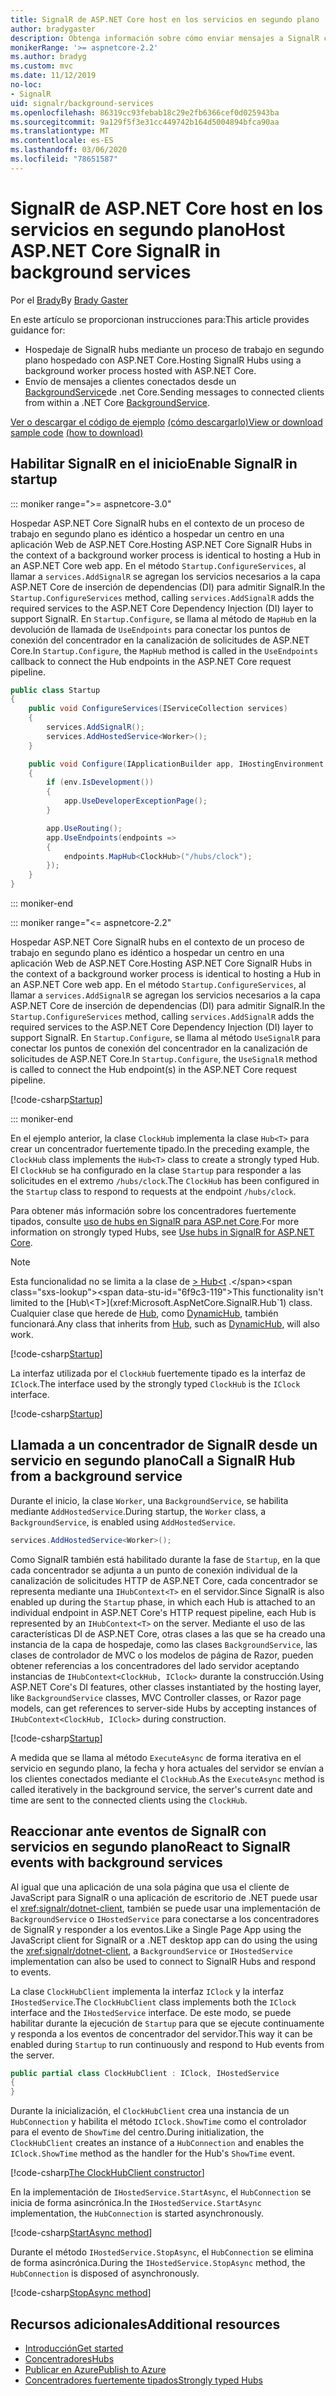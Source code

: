 ```yaml
---
title: SignalR de ASP.NET Core host en los servicios en segundo plano
author: bradygaster
description: Obtenga información sobre cómo enviar mensajes a SignalR clientes desde clases BackgroundService de .NET Core.
monikerRange: '>= aspnetcore-2.2'
ms.author: bradyg
ms.custom: mvc
ms.date: 11/12/2019
no-loc:
- SignalR
uid: signalr/background-services
ms.openlocfilehash: 86319cc93febab18c29e2fb6366cef0d025943ba
ms.sourcegitcommit: 9a129f5f3e31cc449742b164d5004894bfca90aa
ms.translationtype: MT
ms.contentlocale: es-ES
ms.lasthandoff: 03/06/2020
ms.locfileid: "78651587"
---
```

# <a name="host-aspnet-core-opno-locsignalr-in-background-services"></a><span data-ttu-id="6f9c3-103">SignalR de ASP.NET Core host en los servicios en segundo plano</span><span class="sxs-lookup"><span data-stu-id="6f9c3-103">Host ASP.NET Core SignalR in background services</span></span>

<span data-ttu-id="6f9c3-104">Por el [Brady](https://twitter.com/bradygaster)</span><span class="sxs-lookup"><span data-stu-id="6f9c3-104">By [Brady Gaster](https://twitter.com/bradygaster)</span></span>

<span data-ttu-id="6f9c3-105">En este artículo se proporcionan instrucciones para:</span><span class="sxs-lookup"><span data-stu-id="6f9c3-105">This article provides guidance for:</span></span>

* <span data-ttu-id="6f9c3-106">Hospedaje de SignalR hubs mediante un proceso de trabajo en segundo plano hospedado con ASP.NET Core.</span><span class="sxs-lookup"><span data-stu-id="6f9c3-106">Hosting SignalR Hubs using a background worker process hosted with ASP.NET Core.</span></span>
* <span data-ttu-id="6f9c3-107">Envío de mensajes a clientes conectados desde un [BackgroundService](xref:Microsoft.Extensions.Hosting.BackgroundService)de .net Core.</span><span class="sxs-lookup"><span data-stu-id="6f9c3-107">Sending messages to connected clients from within a .NET Core [BackgroundService](xref:Microsoft.Extensions.Hosting.BackgroundService).</span></span>

<span data-ttu-id="6f9c3-108">[Ver o descargar el código de ejemplo](https://github.com/dotnet/AspNetCore.Docs/tree/master/aspnetcore/signalr/background-service/sample/) [(cómo descargarlo)](xref:index#how-to-download-a-sample)</span><span class="sxs-lookup"><span data-stu-id="6f9c3-108">[View or download sample code](https://github.com/dotnet/AspNetCore.Docs/tree/master/aspnetcore/signalr/background-service/sample/) [(how to download)](xref:index#how-to-download-a-sample)</span></span>

## <a name="enable-opno-locsignalr-in-startup"></a><span data-ttu-id="6f9c3-109">Habilitar SignalR en el inicio</span><span class="sxs-lookup"><span data-stu-id="6f9c3-109">Enable SignalR in startup</span></span>

::: moniker range=">= aspnetcore-3.0"

<span data-ttu-id="6f9c3-110">Hospedar ASP.NET Core SignalR hubs en el contexto de un proceso de trabajo en segundo plano es idéntico a hospedar un centro en una aplicación Web de ASP.NET Core.</span><span class="sxs-lookup"><span data-stu-id="6f9c3-110">Hosting ASP.NET Core SignalR Hubs in the context of a background worker process is identical to hosting a Hub in an ASP.NET Core web app.</span></span> <span data-ttu-id="6f9c3-111">En el método `Startup.ConfigureServices`, al llamar a `services.AddSignalR` se agregan los servicios necesarios a la capa ASP.NET Core de inserción de dependencias (DI) para admitir SignalR.</span><span class="sxs-lookup"><span data-stu-id="6f9c3-111">In the `Startup.ConfigureServices` method, calling `services.AddSignalR` adds the required services to the ASP.NET Core Dependency Injection (DI) layer to support SignalR.</span></span> <span data-ttu-id="6f9c3-112">En `Startup.Configure`, se llama al método de `MapHub` en la devolución de llamada de `UseEndpoints` para conectar los puntos de conexión del concentrador en la canalización de solicitudes de ASP.NET Core.</span><span class="sxs-lookup"><span data-stu-id="6f9c3-112">In `Startup.Configure`, the `MapHub` method is called in the `UseEndpoints` callback to connect the Hub endpoints in the ASP.NET Core request pipeline.</span></span>

```csharp
public class Startup
{
    public void ConfigureServices(IServiceCollection services)
    {
        services.AddSignalR();
        services.AddHostedService<Worker>();
    }

    public void Configure(IApplicationBuilder app, IHostingEnvironment env)
    {
        if (env.IsDevelopment())
        {
            app.UseDeveloperExceptionPage();
        }

        app.UseRouting();
        app.UseEndpoints(endpoints =>
        {
            endpoints.MapHub<ClockHub>("/hubs/clock");
        });
    }
}
```

::: moniker-end

::: moniker range="<= aspnetcore-2.2"

<span data-ttu-id="6f9c3-113">Hospedar ASP.NET Core SignalR hubs en el contexto de un proceso de trabajo en segundo plano es idéntico a hospedar un centro en una aplicación Web de ASP.NET Core.</span><span class="sxs-lookup"><span data-stu-id="6f9c3-113">Hosting ASP.NET Core SignalR Hubs in the context of a background worker process is identical to hosting a Hub in an ASP.NET Core web app.</span></span> <span data-ttu-id="6f9c3-114">En el método `Startup.ConfigureServices`, al llamar a `services.AddSignalR` se agregan los servicios necesarios a la capa ASP.NET Core de inserción de dependencias (DI) para admitir SignalR.</span><span class="sxs-lookup"><span data-stu-id="6f9c3-114">In the `Startup.ConfigureServices` method, calling `services.AddSignalR` adds the required services to the ASP.NET Core Dependency Injection (DI) layer to support SignalR.</span></span> <span data-ttu-id="6f9c3-115">En `Startup.Configure`, se llama al método `UseSignalR` para conectar los puntos de conexión del concentrador en la canalización de solicitudes de ASP.NET Core.</span><span class="sxs-lookup"><span data-stu-id="6f9c3-115">In `Startup.Configure`, the `UseSignalR` method is called to connect the Hub endpoint(s) in the ASP.NET Core request pipeline.</span></span>

[!code-csharp[Startup](background-service/sample/Server/Startup.cs?name=Startup)]

::: moniker-end

<span data-ttu-id="6f9c3-116">En el ejemplo anterior, la clase `ClockHub` implementa la clase `Hub<T>` para crear un concentrador fuertemente tipado.</span><span class="sxs-lookup"><span data-stu-id="6f9c3-116">In the preceding example, the `ClockHub` class implements the `Hub<T>` class to create a strongly typed Hub.</span></span> <span data-ttu-id="6f9c3-117">El `ClockHub` se ha configurado en la clase `Startup` para responder a las solicitudes en el extremo `/hubs/clock`.</span><span class="sxs-lookup"><span data-stu-id="6f9c3-117">The `ClockHub` has been configured in the `Startup` class to respond to requests at the endpoint `/hubs/clock`.</span></span>

<span data-ttu-id="6f9c3-118">Para obtener más información sobre los concentradores fuertemente tipados, consulte [uso de hubs en SignalR para ASP.net Core](xref:signalr/hubs#strongly-typed-hubs).</span><span class="sxs-lookup"><span data-stu-id="6f9c3-118">For more information on strongly typed Hubs, see [Use hubs in SignalR for ASP.NET Core](xref:signalr/hubs#strongly-typed-hubs).</span></span>

> [!NOTE]
> <span data-ttu-id="6f9c3-119">Esta funcionalidad no se limita a la clase de [> Hub\<t](xref:Microsoft.AspNetCore.SignalR.Hub`1) .</span><span class="sxs-lookup"><span data-stu-id="6f9c3-119">This functionality isn't limited to the [Hub\<T>](xref:Microsoft.AspNetCore.SignalR.Hub`1) class.</span></span> <span data-ttu-id="6f9c3-120">Cualquier clase que herede de [Hub](xref:Microsoft.AspNetCore.SignalR.Hub), como [DynamicHub](xref:Microsoft.AspNetCore.SignalR.DynamicHub), también funcionará.</span><span class="sxs-lookup"><span data-stu-id="6f9c3-120">Any class that inherits from [Hub](xref:Microsoft.AspNetCore.SignalR.Hub), such as [DynamicHub](xref:Microsoft.AspNetCore.SignalR.DynamicHub), will also work.</span></span>

[!code-csharp[Startup](background-service/sample/Server/ClockHub.cs?name=ClockHub)]

<span data-ttu-id="6f9c3-121">La interfaz utilizada por el `ClockHub` fuertemente tipado es la interfaz de `IClock`.</span><span class="sxs-lookup"><span data-stu-id="6f9c3-121">The interface used by the strongly typed `ClockHub` is the `IClock` interface.</span></span>

[!code-csharp[Startup](background-service/sample/HubServiceInterfaces/IClock.cs?name=IClock)]

## <a name="call-a-opno-locsignalr-hub-from-a-background-service"></a><span data-ttu-id="6f9c3-122">Llamada a un concentrador de SignalR desde un servicio en segundo plano</span><span class="sxs-lookup"><span data-stu-id="6f9c3-122">Call a SignalR Hub from a background service</span></span>

<span data-ttu-id="6f9c3-123">Durante el inicio, la clase `Worker`, una `BackgroundService`, se habilita mediante `AddHostedService`.</span><span class="sxs-lookup"><span data-stu-id="6f9c3-123">During startup, the `Worker` class, a `BackgroundService`, is enabled using `AddHostedService`.</span></span>

```csharp
services.AddHostedService<Worker>();
```

<span data-ttu-id="6f9c3-124">Como SignalR también está habilitado durante la fase de `Startup`, en la que cada concentrador se adjunta a un punto de conexión individual de la canalización de solicitudes HTTP de ASP.NET Core, cada concentrador se representa mediante una `IHubContext<T>` en el servidor.</span><span class="sxs-lookup"><span data-stu-id="6f9c3-124">Since SignalR is also enabled up during the `Startup` phase, in which each Hub is attached to an individual endpoint in ASP.NET Core's HTTP request pipeline, each Hub is represented by an `IHubContext<T>` on the server.</span></span> <span data-ttu-id="6f9c3-125">Mediante el uso de las características DI de ASP.NET Core, otras clases a las que se ha creado una instancia de la capa de hospedaje, como las clases `BackgroundService`, las clases de controlador de MVC o los modelos de página de Razor, pueden obtener referencias a los concentradores del lado servidor aceptando instancias de `IHubContext<ClockHub, IClock>` durante la construcción.</span><span class="sxs-lookup"><span data-stu-id="6f9c3-125">Using ASP.NET Core's DI features, other classes instantiated by the hosting layer, like `BackgroundService` classes, MVC Controller classes, or Razor page models, can get references to server-side Hubs by accepting instances of `IHubContext<ClockHub, IClock>` during construction.</span></span>

[!code-csharp[Startup](background-service/sample/Server/Worker.cs?name=Worker)]

<span data-ttu-id="6f9c3-126">A medida que se llama al método `ExecuteAsync` de forma iterativa en el servicio en segundo plano, la fecha y hora actuales del servidor se envían a los clientes conectados mediante el `ClockHub`.</span><span class="sxs-lookup"><span data-stu-id="6f9c3-126">As the `ExecuteAsync` method is called iteratively in the background service, the server's current date and time are sent to the connected clients using the `ClockHub`.</span></span>

## <a name="react-to-opno-locsignalr-events-with-background-services"></a><span data-ttu-id="6f9c3-127">Reaccionar ante eventos de SignalR con servicios en segundo plano</span><span class="sxs-lookup"><span data-stu-id="6f9c3-127">React to SignalR events with background services</span></span>

<span data-ttu-id="6f9c3-128">Al igual que una aplicación de una sola página que usa el cliente de JavaScript para SignalR o una aplicación de escritorio de .NET puede usar el <xref:signalr/dotnet-client>, también se puede usar una implementación de `BackgroundService` o `IHostedService` para conectarse a los concentradores de SignalR y responder a los eventos.</span><span class="sxs-lookup"><span data-stu-id="6f9c3-128">Like a Single Page App using the JavaScript client for SignalR or a .NET desktop app can do using the using the <xref:signalr/dotnet-client>, a `BackgroundService` or `IHostedService` implementation can also be used to connect to SignalR Hubs and respond to events.</span></span>

<span data-ttu-id="6f9c3-129">La clase `ClockHubClient` implementa la interfaz `IClock` y la interfaz `IHostedService`.</span><span class="sxs-lookup"><span data-stu-id="6f9c3-129">The `ClockHubClient` class implements both the `IClock` interface and the `IHostedService` interface.</span></span> <span data-ttu-id="6f9c3-130">De este modo, se puede habilitar durante la ejecución de `Startup` para que se ejecute continuamente y responda a los eventos de concentrador del servidor.</span><span class="sxs-lookup"><span data-stu-id="6f9c3-130">This way it can be enabled during `Startup` to run continuously and respond to Hub events from the server.</span></span>

```csharp
public partial class ClockHubClient : IClock, IHostedService
{
}
```

<span data-ttu-id="6f9c3-131">Durante la inicialización, el `ClockHubClient` crea una instancia de un `HubConnection` y habilita el método `IClock.ShowTime` como el controlador para el evento de `ShowTime` del centro.</span><span class="sxs-lookup"><span data-stu-id="6f9c3-131">During initialization, the `ClockHubClient` creates an instance of a `HubConnection` and enables the `IClock.ShowTime` method as the handler for the Hub's `ShowTime` event.</span></span>

[!code-csharp[The ClockHubClient constructor](background-service/sample/Clients.ConsoleTwo/ClockHubClient.cs?name=ClockHubClientCtor)]

<span data-ttu-id="6f9c3-132">En la implementación de `IHostedService.StartAsync`, el `HubConnection` se inicia de forma asincrónica.</span><span class="sxs-lookup"><span data-stu-id="6f9c3-132">In the `IHostedService.StartAsync` implementation, the `HubConnection` is started asynchronously.</span></span>

[!code-csharp[StartAsync method](background-service/sample/Clients.ConsoleTwo/ClockHubClient.cs?name=StartAsync)]

<span data-ttu-id="6f9c3-133">Durante el método `IHostedService.StopAsync`, el `HubConnection` se elimina de forma asincrónica.</span><span class="sxs-lookup"><span data-stu-id="6f9c3-133">During the `IHostedService.StopAsync` method, the `HubConnection` is disposed of asynchronously.</span></span>

[!code-csharp[StopAsync method](background-service/sample/Clients.ConsoleTwo/ClockHubClient.cs?name=StopAsync)]

## <a name="additional-resources"></a><span data-ttu-id="6f9c3-134">Recursos adicionales</span><span class="sxs-lookup"><span data-stu-id="6f9c3-134">Additional resources</span></span>

* [<span data-ttu-id="6f9c3-135">Introducción</span><span class="sxs-lookup"><span data-stu-id="6f9c3-135">Get started</span></span>](xref:tutorials/signalr)
* [<span data-ttu-id="6f9c3-136">Concentradores</span><span class="sxs-lookup"><span data-stu-id="6f9c3-136">Hubs</span></span>](xref:signalr/hubs)
* [<span data-ttu-id="6f9c3-137">Publicar en Azure</span><span class="sxs-lookup"><span data-stu-id="6f9c3-137">Publish to Azure</span></span>](xref:signalr/publish-to-azure-web-app)
* [<span data-ttu-id="6f9c3-138">Concentradores fuertemente tipados</span><span class="sxs-lookup"><span data-stu-id="6f9c3-138">Strongly typed Hubs</span></span>](xref:signalr/hubs#strongly-typed-hubs)
